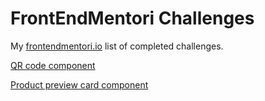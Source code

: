 # FrontEndMentori Challenges

My [frontendmentori.io](frontendmentori.io) list of completed challenges.

[QR code component](/challenges/qr-code-component/index.html)

[Product preview card component](/challenges/product-preview-cart-component/index.html)
